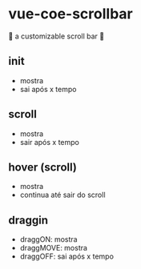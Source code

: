 # vue-coe-scrollbar
:barber: a customizable scroll bar :construction:

## init
- mostra 
- sai após x tempo

## scroll
- mostra
- sair após x tempo

## hover (scroll)
- mostra
- continua até sair do scroll

## draggin
- draggON: mostra
- draggMOVE: mostra
- draggOFF: sai após x tempo

 
